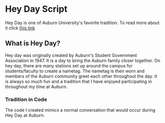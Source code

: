 # Hey Day Script
Hey Day is one of Auburn University's favorite tradition. 
To read more about it click [this link](http://sga.auburn.edu/hey-day/)

## What is Hey Day?
Hey day was originally created by Auburn's Student Government Association in 1947. It is a day to bring the Auburn family closer together. On hey day, there are many stations set up around the campus for students/faculty to create a nametag. The nametag is then worn and members of the Auburn community greet each other throughout the day. It is always so much fun and a tradition that I have enjoyed participating in throughout my time at Auburn. 

### Tradition in Code
The code I created mimics a normal conversation that would occur during Hey Day at Auburn.
